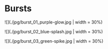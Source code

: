
# Bursts

![](./jpg/burst_01_purple-glow.jpg | width = 30%) 

![](./jpg/burst_02_blue-splash.jpg | width = 30%)

![](./jpg/burst_03_green-spike.jpg | width = 30%)
